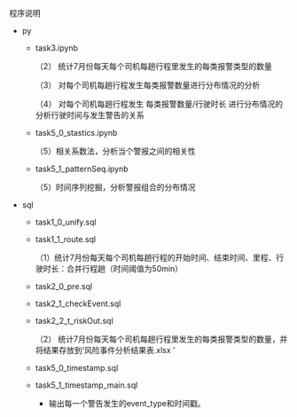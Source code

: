 程序说明

- py

  - task3.ipynb

      （2） 统计7月份每天每个司机每趟行程里发生的每类报警类型的数量

      （3） 对每个司机每趟行程发生每类报警数量进行分布情况的分析

      （4） 对每个司机每趟行程发生 每类报警数量/行驶时长 进行分布情况的分析行驶时间与发生警告的关系

  - task5_0_stastics.ipynb

    （5）相关系数法，分析当个警报之间的相关性

  - task5_1_patternSeq.ipynb

    （5）时间序列挖掘，分析警报组合的分布情况

- sql

  - task1_0_unify.sql

  - task1_1_route.sql

    （1）统计7月份每天每个司机每趟行程的开始时间、结束时间、里程、行驶时长：合并行程趟（时间阈值为50min）

  - task2_0_pre.sql

  - task2_1_checkEvent.sql

  - task2_2_t_riskOut.sql

     （2） 统计7月份每天每个司机每趟行程里发生的每类报警类型的数量，并将结果存放到‘风险事件分析结果表.xlsx ’

  - task5_0_timestamp.sql

  - task5_1_timestamp_main.sql

    - 输出每一个警告发生的event_type和时间戳。